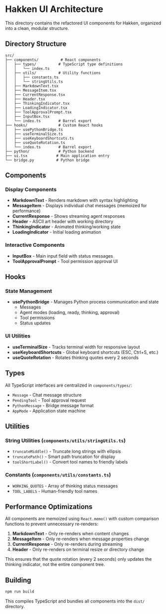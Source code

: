 # Hakken UI Architecture

This directory contains the refactored UI components for Hakken, organized into a clean, modular structure.

## Directory Structure

```
src/
├── components/          # React components
│   ├── types/          # TypeScript type definitions
│   │   └── index.ts
│   ├── utils/          # Utility functions
│   │   ├── constants.ts
│   │   └── stringUtils.ts
│   ├── MarkdownText.tsx
│   ├── MessageItem.tsx
│   ├── CurrentResponse.tsx
│   ├── Header.tsx
│   ├── ThinkingIndicator.tsx
│   ├── LoadingIndicator.tsx
│   ├── ToolApprovalPrompt.tsx
│   ├── InputBox.tsx
│   └── index.ts        # Barrel export
├── hooks/              # Custom React hooks
│   ├── usePythonBridge.ts
│   ├── useTerminalSize.ts
│   ├── useKeyboardShortcuts.ts
│   ├── useQuoteRotation.ts
│   └── index.ts        # Barrel export
├── python/             # Python backend
├── ui.tsx             # Main application entry
└── bridge.py          # Python bridge

```

## Components

### Display Components
- **MarkdownText** - Renders markdown with syntax highlighting
- **MessageItem** - Displays individual chat messages (memoized for performance)
- **CurrentResponse** - Shows streaming agent responses
- **Header** - ASCII art header with working directory
- **ThinkingIndicator** - Animated thinking/working state
- **LoadingIndicator** - Initial loading animation

### Interactive Components
- **InputBox** - Main input field with status messages
- **ToolApprovalPrompt** - Tool permission approval UI

## Hooks

### State Management
- **usePythonBridge** - Manages Python process communication and state
  - Messages
  - Agent modes (loading, ready, thinking, approval)
  - Tool permissions
  - Status updates

### UI Utilities
- **useTerminalSize** - Tracks terminal width for responsive layout
- **useKeyboardShortcuts** - Global keyboard shortcuts (ESC, Ctrl+S, etc.)
- **useQuoteRotation** - Rotates thinking quotes every 2 seconds

## Types

All TypeScript interfaces are centralized in `components/types/`:
- `Message` - Chat message structure
- `PendingTool` - Tool approval request
- `PythonMessage` - Bridge message format
- `AppMode` - Application state machine

## Utilities

### String Utilities (`components/utils/stringUtils.ts`)
- `truncateMiddle()` - Truncate long strings with ellipsis
- `truncatePath()` - Smart path truncation for display
- `toolShortLabel()` - Convert tool names to friendly labels

### Constants (`components/utils/constants.ts`)
- `WORKING_QUOTES` - Array of thinking status messages
- `TOOL_LABELS` - Human-friendly tool names

## Performance Optimizations

All components are memoized using `React.memo()` with custom comparison functions to prevent unnecessary re-renders:

1. **MarkdownText** - Only re-renders when content changes
2. **MessageItem** - Only re-renders when message properties change
3. **CurrentResponse** - Only re-renders during streaming
4. **Header** - Only re-renders on terminal resize or directory change

This ensures that the quote rotation (every 2 seconds) only updates the thinking indicator, not the entire component tree.

## Building

```bash
npm run build
```

This compiles TypeScript and bundles all components into the `dist/` directory.

